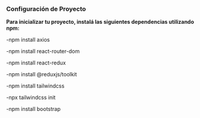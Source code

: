 ### **Configuración de Proyecto**

**Para inicializar tu proyecto, instalá las siguientes dependencias utilizando npm:** 

-npm install axios

-npm install react-router-dom

-npm install react-redux

-npm install @reduxjs/toolkit

-npm install tailwindcss

-npx tailwindcss init

-npm install bootstrap
